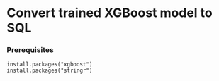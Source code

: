 # Convert trained XGBoost model to SQL

### Prerequisites

```
install.packages("xgboost")
install.packages("stringr")
```
